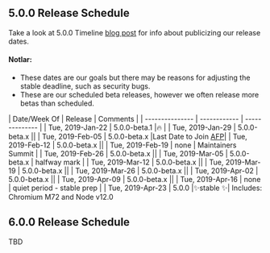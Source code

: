 ## 5.0.0 Release Schedule

Take a look at 5.0.0 Timeline [blog post](https://electronjs.org/blog/electron-5-0-timeline) for info about publicizing our release dates.

#### Notlar:

- These dates are our goals but there may be reasons for adjusting the stable deadline, such as security bugs.
- These are our scheduled beta releases, however we often release more betas than scheduled.

| Date/Week Of | Release | Comments | | \---\---\---\---\--- | \---\---\---\--- | \---\---\---\----- | | Tue, 2019-Jan-22 | 5.0.0-beta.1 |🔥 | | Tue, 2019-Jan-29 | 5.0.0-beta.x || | Tue, 2019-Feb-05 | 5.0.0-beta.x |Last Date to Join [AFP](https://electronjs.org/blog/app-feedback-program)| | Tue, 2019-Feb-12 | 5.0.0-beta.x || | Tue, 2019-Feb-19 | none | Maintainers Summit | | Tue, 2019-Feb-26 | 5.0.0-beta.x || | Tue, 2019-Mar-05 | 5.0.0-beta.x | halfway mark | | Tue, 2019-Mar-12 | 5.0.0-beta.x || | Tue, 2019-Mar-19 | 5.0.0-beta.x || | Tue, 2019-Mar-26 | 5.0.0-beta.x || | Tue, 2019-Apr-02 | 5.0.0-beta.x || | Tue, 2019-Apr-09 | 5.0.0-beta.x || | Tue, 2019-Apr-16 | none | quiet period - stable prep | | Tue, 2019-Apr-23 | 5.0.0 |✨stable ✨| Includes: Chromium M72 and Node v12.0

## 6.0.0 Release Schedule

TBD